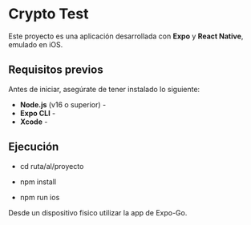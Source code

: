 # Crypto Test

Este proyecto es una aplicación desarrollada con **Expo** y **React Native**, emulado en iOS.

## Requisitos previos

Antes de iniciar, asegúrate de tener instalado lo siguiente:
- **Node.js** (v16 o superior) -
- **Expo CLI** -
- **Xcode** -

## Ejecución

- cd ruta/al/proyecto

- npm install

- npm run ios

Desde un dispositivo fisico utilizar la app de Expo-Go.